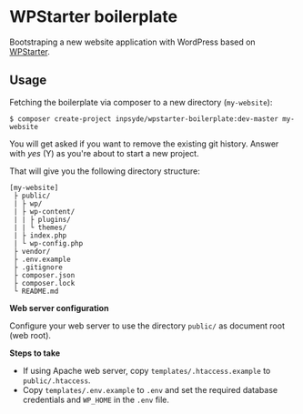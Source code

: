 # WPStarter boilerplate

Bootstraping a new website application with WordPress based on [WPStarter](https://github.com/wecodemore/wpstarter).

## Usage

Fetching the boilerplate via composer to a new directory (`my-website`):

```
$ composer create-project inpsyde/wpstarter-boilerplate:dev-master my-website
```
You will get asked if you want to remove the existing git history. Answer with _yes_ (Y) as you're about to start a new project.

That will give you the following directory structure:

```
[my-website]
 ├ public/
 | ├ wp/
 | ├ wp-content/
 | | ├ plugins/
 | | └ themes/
 | ├ index.php
 | └ wp-config.php
 ├ vendor/
 ├ .env.example
 ├ .gitignore
 ├ composer.json
 ├ composer.lock
 └ README.md
```

**Web server configuration**

Configure your web server to use the directory `public/` as document root (web root).

**Steps to take**

* If using Apache web server, copy `templates/.htaccess.example` to `public/.htaccess`.
* Copy `templates/.env.example` to `.env` and set the required database credentials and `WP_HOME` in the `.env` file.

